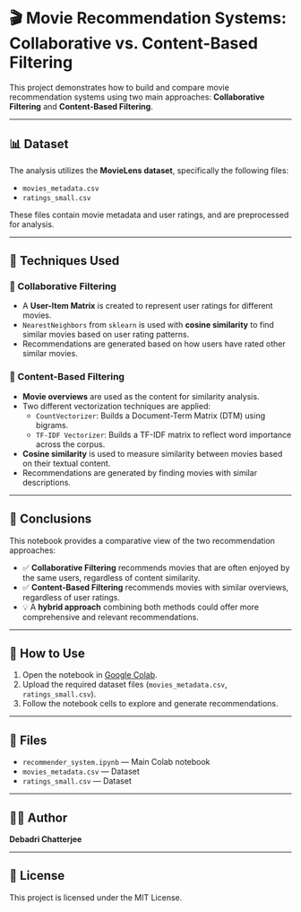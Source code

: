 # 🎬 Movie Recommendation Systems: Collaborative vs. Content-Based Filtering

This project demonstrates how to build and compare movie recommendation systems using two main approaches: **Collaborative Filtering** and **Content-Based Filtering**.

---

## 📊 Dataset

The analysis utilizes the **MovieLens dataset**, specifically the following files:
- `movies_metadata.csv`
- `ratings_small.csv`

These files contain movie metadata and user ratings, and are preprocessed for analysis.

---

## 🧠 Techniques Used

### 🔗 Collaborative Filtering

- A **User-Item Matrix** is created to represent user ratings for different movies.
- `NearestNeighbors` from `sklearn` is used with **cosine similarity** to find similar movies based on user rating patterns.
- Recommendations are generated based on how users have rated other similar movies.

### 📄 Content-Based Filtering

- **Movie overviews** are used as the content for similarity analysis.
- Two different vectorization techniques are applied:
  - `CountVectorizer`: Builds a Document-Term Matrix (DTM) using bigrams.
  - `TF-IDF Vectorizer`: Builds a TF-IDF matrix to reflect word importance across the corpus.
- **Cosine similarity** is used to measure similarity between movies based on their textual content.
- Recommendations are generated by finding movies with similar descriptions.

---

## 📌 Conclusions

This notebook provides a comparative view of the two recommendation approaches:

- ✅ **Collaborative Filtering** recommends movies that are often enjoyed by the same users, regardless of content similarity.
- ✅ **Content-Based Filtering** recommends movies with similar overviews, regardless of user ratings.
- 💡 A **hybrid approach** combining both methods could offer more comprehensive and relevant recommendations.

---

## 🚀 How to Use

1. Open the notebook in [Google Colab](https://colab.research.google.com).
2. Upload the required dataset files (`movies_metadata.csv`, `ratings_small.csv`).
3. Follow the notebook cells to explore and generate recommendations.

---

## 📁 Files

- `recommender_system.ipynb` — Main Colab notebook
- `movies_metadata.csv` — Dataset
- `ratings_small.csv` — Dataset

---

## 🧑‍💻 Author

**Debadri Chatterjee**  

---

## 📜 License

This project is licensed under the MIT License.
